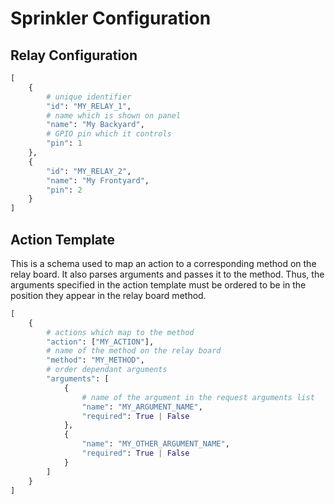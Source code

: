 # Sprinkler Configuration

## Relay Configuration

```python
[
    {
        # unique identifier
        "id": "MY_RELAY_1",
        # name which is shown on panel
        "name": "My Backyard",
        # GPIO pin which it controls
        "pin": 1
    },
    {
        "id": "MY_RELAY_2",
        "name": "My Frontyard",
        "pin": 2
    }
]
```

## Action Template
This is a schema used to map an action to a corresponding method on the relay board. It also parses arguments and passes it to the method. Thus, the arguments specified in the action template must be ordered to be in the position they appear in the relay board method.

```python
[
    {
        # actions which map to the method
        "action": ["MY_ACTION"],
        # name of the method on the relay board
        "method": "MY_METHOD",
        # order dependant arguments
        "arguments": [
            {
                # name of the argument in the request arguments list
                "name": "MY_ARGUMENT_NAME",
                "required": True | False
            },
            {
                "name": "MY_OTHER_ARGUMENT_NAME",
                "required": True | False
            }
        ]
    }
]
```